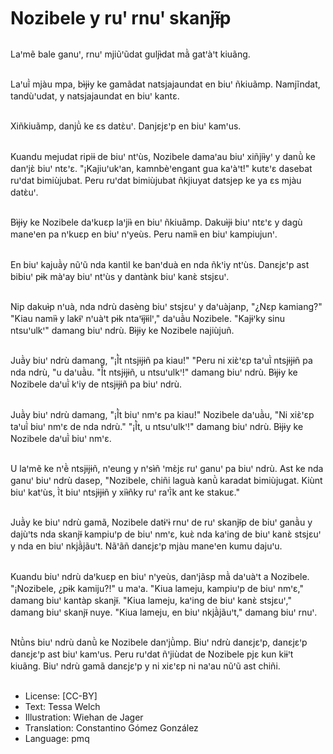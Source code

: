 # Nozibele y ruꞌ rnuꞌ skanjɨ̃p

##
Laꞌmẽ bale ganuꞌ, rnuꞌ mjiũꞌũdat guljɨ̀dat mã̀ gatꞌàꞌt kiuãng.

##
Laꞌuĩ̀ mjàu mpa, bɨ̀jɨy ke gamãdat natsjajaundat en biuꞌ ñkiuãmp. Namjĩndat, tandùꞌudat, y natsjajaundat en biuꞌ kantɛ.

##
Xiñkiuãmp, danjũ̀ ke ɛs datɛ̀uꞌ. Danjɛjɛꞌp en biuꞌ kamꞌus.

##
Kuandu mejudat ripiɨ de biuꞌ ntꞌùs, Nozibele damaꞌau biuꞌ xiñjiɨ̀yꞌ y danũ̀ ke danꞌjɛ̀ biuꞌ ntɛꞌɛ. "¡Kajiuꞌukꞌan, kamnbèꞌengant gua kaꞌàꞌt!" kutɛꞌɛ dasebat ruꞌdat bimiùjubat. Peru ruꞌdat bimiùjubat ñkjiuyat datsjep ke ya ɛs mjàu datɛ̀uꞌ.

##
Bɨ̀jɨy ke Nozibele daꞌkuɛp laꞌjiɨ̀ en biuꞌ ñkiuãmp. Dakuɨ̀jɨ biuꞌ ntɛꞌɛ y dagù maneꞌen pa nꞌkuɛp en biuꞌ nꞌyeùs. Peru namiɨ̀ en biuꞌ kampiujunꞌ.

##
En biuꞌ kajuã̀y nũꞌũ nda kantìl ke banꞌduà en nda ñkꞌiy ntꞌùs. Danɛjɛꞌp ast bibiuꞌ pɨk màꞌay biuꞌ ntꞌùs y dantànk biuꞌ kanɛ̀ stsjɛuꞌ.

##
Nip dakuɨ̀p nꞌuà, nda ndrù dasèng biuꞌ stsjɛuꞌ y daꞌuàjanp, "¿Nɛp kamiang?" "Kiau namiɨ̀ y lakɨ̃ꞌ nꞌuàꞌt pɨk ntaꞌɨ̃jɨ̃ilꞌ," daꞌuã̀u Nozibele. "Kajɨꞌky sinu ntsuꞌulkꞌ" damang biuꞌ ndrù. Bɨ̀jɨy ke Nozibele najiùjuñ.

##
Juã̀y biuꞌ ndrù damang, "¡Ĩ̀t ntsjɨjɨñ pa kiau!" "Peru ni xiɛ̀ꞌɛp taꞌuĩ̀ ntsjɨjɨñ pa nda ndrù, "u daꞌuã̀u. "Ĩ̀t ntsjɨjɨñ, u ntsuꞌulkꞌ!" damang biuꞌ ndrù. Bɨ̀jɨy ke Nozibele daꞌuĩ̀ kꞌiy de ntsjɨjɨñ pa biuꞌ ndrù.

##
Juã̀y biuꞌ ndrù damang, "¡Ĩ̀t biuꞌ nmꞌɛ pa kiau!" Nozibele daꞌuã̀u, "Ni xiɛ̀ꞌɛp taꞌuĩ̀ biuꞌ nmꞌɛ de nda ndrù." "¡Ĩ̀t, u ntsuꞌulkꞌ!" damang biuꞌ ndrù. Bɨ̀jɨy ke Nozibele daꞌuĩ̀ biuꞌ nmꞌɛ.

##
U laꞌmẽ ke nꞌẽ̀ ntsjɨjɨñ, nꞌeung y nꞌsɨ̀ñ ꞌmɛ̀jɛ ruꞌ ganuꞌ pa biuꞌ ndrù. Ast ke nda ganuꞌ biuꞌ ndrù dasep, "Nozibele, chiñi laguà kanũ̀ karadat bimiùjugat. Kiùnt biuꞌ katꞌùs, ĩ̀t biuꞌ ntsjɨjɨñ y xiɨ̀ñky ruꞌ raꞌĩ̀k ant ke stakuɛ."

##
Juã̀y ke biuꞌ ndrù gamã, Nozibele datɨꞌɨ rnuꞌ de ruꞌ skanjɨ̃p de biuꞌ ganã̀u y dajùꞌts nda skanjɨ̃ kampiuꞌp de biuꞌ nmꞌɛ, kuɛ̀ nda kaꞌing de biuꞌ kanɛ̀ stsjɛuꞌ y nda en biuꞌ nkjã̀jãuꞌt. Nãꞌãñ danɛjɛꞌp mjàu maneꞌen kumu dajuꞌu.

##
Kuandu biuꞌ ndrù daꞌkuɛp en biuꞌ nꞌyeùs, danꞌjãsp mã̀ daꞌuàꞌt a Nozibele. "¡Nozibele, ¿pɨk kamiju?!" u maꞌa. "Kiua lameju, kampiuꞌp de biuꞌ nmꞌɛ," damang biuꞌ kantàp skanjɨ̃. "Kiua lameju, kaꞌing de biuꞌ kanɛ̀ stsjɛuꞌ," damang biuꞌ skanjɨ̃ nuye. "Kiua lameju, en biuꞌ nkjã̀jãuꞌt," damang biuꞌ rnuꞌ.

##
Ntũ̀ns biuꞌ ndrù danũ̀ ke Nozibele danꞌjũ̀mp. Biuꞌ ndrù danɛjɛꞌp, danɛjɛꞌp danɛjɛꞌp ast biuꞌ kamꞌus. Peru ruꞌdat ñꞌjiùdat de Nozibele pjɛ kun kiɨꞌt kiuãng. Biuꞌ ndrù gamã danɛjɛꞌp y ni xiɛꞌɛp ni naꞌau nũꞌũ ast chiñi.

##
* License: [CC-BY]
* Text: Tessa Welch
* Illustration: Wiehan de Jager
* Translation: Constantino Gómez González
* Language: pmq

